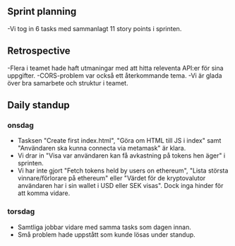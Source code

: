 ## Sprint planning
-Vi tog in 6 tasks med sammanlagt 11 story points i sprinten.

## Retrospective
-Flera i teamet hade haft utmaningar med att hitta releventa API:er för sina uppgifter.
-CORS-problem var också ett återkommande tema.
-Vi är glada över bra samarbete och struktur i teamet.

## Daily standup
### onsdag
- Tasksen "Create first index.html", "Göra om HTML till JS i index" samt "Användaren ska kunna connecta via metamask" är klara.
- Vi drar in "Visa var användaren kan få avkastning på tokens hen äger" i sprinten.
- Vi har inte gjort "Fetch tokens held by users on ethereum", "Lista största vinnare/förlorare på ethereum" eller "Värdet för de kryptovalutor användaren har i sin wallet i USD eller SEK visas". Dock inga hinder för att komma vidare.

### torsdag
- Samtliga jobbar vidare med samma tasks som dagen innan.
- Små problem hade uppstått som kunde lösas under standup.